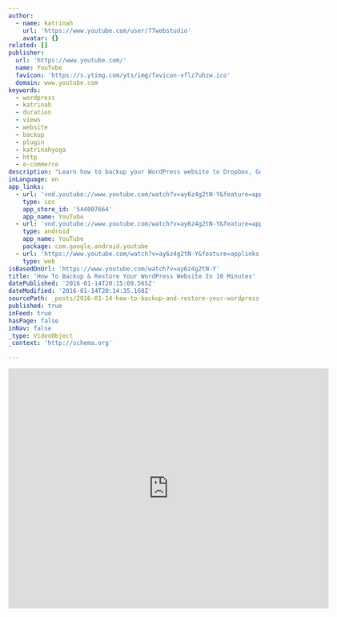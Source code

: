 ```yaml
---
author:
  - name: katrinah
    url: 'https://www.youtube.com/user/77webstudio'
    avatar: {}
related: []
publisher:
  url: 'https://www.youtube.com/'
  name: YouTube
  favicon: 'https://s.ytimg.com/yts/img/favicon-vflz7uhzw.ico'
  domain: www.youtube.com
keywords:
  - wordpress
  - katrinah
  - duration
  - views
  - website
  - backup
  - plugin
  - katrinahyoga
  - http
  - e-commerce
description: "Learn how to backup your WordPress website to Dropbox, Google Drive or another cloud service - really easily - AND restore your WordPress website using your backup with just one click. In this video I'll walk you through the steps. I'm using the #1 backup plugin in the WordPress plugin library."
inLanguage: en
app_links:
  - url: 'vnd.youtube://www.youtube.com/watch?v=ay6z4g2tN-Y&feature=applinks'
    type: ios
    app_store_id: '544007664'
    app_name: YouTube
  - url: 'vnd.youtube://www.youtube.com/watch?v=ay6z4g2tN-Y&feature=applinks'
    type: android
    app_name: YouTube
    package: com.google.android.youtube
  - url: 'https://www.youtube.com/watch?v=ay6z4g2tN-Y&feature=applinks'
    type: web
isBasedOnUrl: 'https://www.youtube.com/watch?v=ay6z4g2tN-Y'
title: 'How To Backup & Restore Your WordPress Website In 10 Minutes'
datePublished: '2016-01-14T20:15:09.565Z'
dateModified: '2016-01-14T20:14:35.168Z'
sourcePath: _posts/2016-01-14-how-to-backup-and-restore-your-wordpress-website-in-10-minutes.md
published: true
inFeed: true
hasPage: false
inNav: false
_type: VideoObject
_context: 'http://schema.org'

---
```

<iframe src="https://cdn.embedly.com/widgets/media.html?src=https%3A%2F%2Fwww.youtube.com%2Fembed%2Fay6z4g2tN-Y%3Ffeature%3Doembed&amp;url=https%3A%2F%2Fwww.youtube.com%2Fwatch%3Fv%3Day6z4g2tN-Y&amp;image=https%3A%2F%2Fi.ytimg.com%2Fvi%2Fay6z4g2tN-Y%2Fhqdefault.jpg&amp;key=b7d04c9b404c499eba89ee7072e1c4f7&amp;type=text%2Fhtml&amp;schema=youtube" width="640" height="480" scrolling="no" frameborder="0" allowfullscreen="allowfullscreen" style=""></iframe>